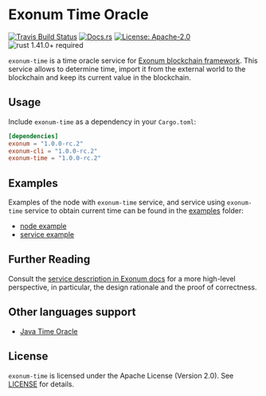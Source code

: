 # Exonum Time Oracle

[![Travis Build Status](https://img.shields.io/travis/exonum/exonum/master.svg?label=Linux%20Build)](https://travis-ci.com/exonum/exonum)
[![Docs.rs](https://docs.rs/exonum-time/badge.svg)](https://docs.rs/exonum-time)
[![License: Apache-2.0](https://img.shields.io/github/license/exonum/exonum.svg)](https://github.com/exonum/exonum/blob/master/LICENSE)
![rust 1.41.0+ required](https://img.shields.io/badge/rust-1.41.0+-blue.svg?label=Required%20Rust)

`exonum-time` is a time oracle service for [Exonum blockchain framework](https://exonum.com/).
This service allows to determine time,
import it from the external world to the blockchain
and keep its current value in the blockchain.

## Usage

Include `exonum-time` as a dependency in your `Cargo.toml`:

```toml
[dependencies]
exonum = "1.0.0-rc.2"
exonum-cli = "1.0.0-rc.2"
exonum-time = "1.0.0-rc.2"
```

## Examples

Examples of the node with `exonum-time` service, and service using
`exonum-time` service to obtain current time can be found in
the [examples](examples) folder:

- [node example]
- [service example]

## Further Reading

Consult the [service description in Exonum docs](https://exonum.com/doc/version/latest/advanced/time)
for a more high-level perspective, in particular, the design rationale
and the proof of correctness.

## Other languages support

- [Java Time Oracle](https://github.com/exonum/exonum-java-binding/tree/master/exonum-java-binding/time-oracle)

## License

`exonum-time` is licensed under the Apache License (Version 2.0).
See [LICENSE](LICENSE) for details.

[node example]: examples/exonum_time.rs
[service example]: examples/simple_service/main.rs
